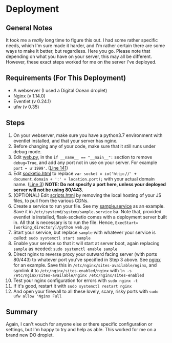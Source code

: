 # Deployment

## General Notes
It took me a *really* long time to figure this out. I had some rather specific needs, which I'm sure made it harder, and I'm rather certain there are some ways to make it better, but regardless. Here you go. Please note that depending on what you have on your server, this may all be different. However, these exact steps worked for me on the server I've deployed.

## Requirements (For This Deployment)
- A webserver (I used a Digital Ocean droplet)
- Nginx (v 1.14.0)
- Eventlet (v 0.24.1)
- ufw (v 0.35)

## Steps
1. On your webserver, make sure you have a python3.7 environment with eventlet installed, and that your server has nginx.
2. Before changing any of your code, make sure that it still runs under debug mode.
3. Edit [web.py](web.py), in the `if __name__ == "__main__":` section to remove `debug=True`, and add any port not in use on your server. For example `port = u'1999'`. ([Line 141](https://github.com/cazier/clonenames/blob/master/web.py#L141))
4. Edit [socketio.html](templates/socketio.html) to replace `var socket = io('http://' + document.domain + ':' + location.port);` with your actual domain name. ([Line 3](https://github.com/cazier/clonenames/blob/master/templates/socketio.html#L3))
 __NOTE: Do not specify a port here, unless your deployed server will not be using 80/443.__
4. (OPTIONAL) Edit [scripts.html](templates/scripts.html) by removing the local hosting of your JS files, to pull from the various CDNs.
5. Create a service to run your file. See my [sample.service](sample.service) as an example. Save it in `/etc/systemd/system/sample.service`
    5a. Note that, provided eventlet is installed, flask-socketio comes with a deployment server built in. All that is necessary is to run the file. Hence, `ExecStart=[working_directory]/python web.py`
6. Start your service, but replace `sample` with whatever your service is called: `sudo systemctl start sample`
7. Enable your service so that it will start at server boot, again replacing `sample` as needed: `sudo systemctl enable sample`
8. Direct nginx to reverse proxy your outward facing server (with ports 80/443) to whatever port you've specified in Step 3 above. See [nginx](nginx) for an example. Save this in `/etc/nginx/sites-available/nginx`, and symlink it to `/etc/nginx/sites-enabled/nginx` with `ln -s /etc/nginx/sites-available/nginx /etc/nginx/sites-enabled`
9. Test your nginx configuration for errors with `sudo nginx -t`
10. If it's good, restart it with `sudo systemctl restart nginx`
11. And open your firewall to all these lovely, scary, risky ports with `sudo ufw allow 'Nginx Full`


## Summary

Again, I can't vouch for anyone else or there specific configuration or settings, but I'm happy to try and help as able. This worked for me on a brand new DO droplet.